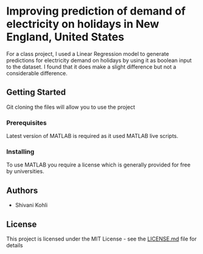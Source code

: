 # Improving prediction of demand of electricity on holidays in New England, United States
For a class project, I used a Linear Regression model to generate predictions for electricity demand on holidays by using it as boolean input to the dataset. I found that it does make a slight difference but not a considerable difference.

## Getting Started
Git cloning the files will allow you to use the project

### Prerequisites

Latest version of MATLAB is required as it used MATLAB live scripts. 

### Installing
To use MATLAB you require a license which is generally provided for free by universities. 


## Authors

* Shivani Kohli


## License

This project is licensed under the MIT License - see the [LICENSE.md](LICENSE.md) file for details


